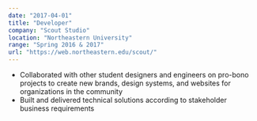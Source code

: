```yaml
---
date: "2017-04-01"
title: "Developer"
company: "Scout Studio"
location: "Northeastern University"
range: "Spring 2016 & 2017"
url: "https://web.northeastern.edu/scout/"
---
```


- Collaborated with other student designers and engineers on pro-bono projects to create new brands, design systems, and websites for organizations in the community
- Built and delivered technical solutions according to stakeholder business requirements
